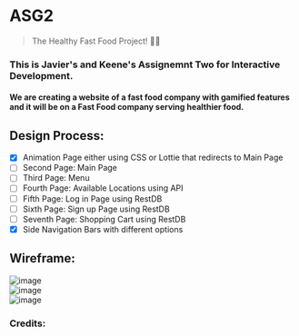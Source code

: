 # ASG2

> The Healthy Fast Food Project! 🌯🥗

### This is Javier's and Keene's Assignemnt Two for Interactive Development.

#### We are creating a website of a fast food company with gamified features and it will be on a Fast Food company serving healthier food.

## Design Process:

- [x] Animation Page either using CSS or Lottie that redirects to Main Page
- [ ] Second Page: Main Page
- [ ] Third Page: Menu
- [ ] Fourth Page: Available Locations using API
- [ ] Fifth Page: Log in Page using RestDB
- [ ] Sixth Page: Sign up Page using RestDB
- [ ] Seventh Page: Shopping Cart using RestDB
- [x] Side Navigation Bars with different options

## Wireframe:

![image](https://user-images.githubusercontent.com/47713804/214832154-d84f2feb-360b-4e21-9d37-efff36b12cc0.png) <br>
![image](https://user-images.githubusercontent.com/47713804/214832202-5bd8974c-af65-4f42-bfef-277dfd19c3c6.png) <br>
![image](https://user-images.githubusercontent.com/47713804/214832229-7a2dbfd2-3d98-47ff-bdc7-8de975451584.png)

### Credits:
